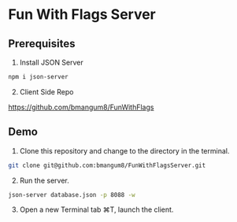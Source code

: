 # Fun With Flags Server

## Prerequisites
1. Install JSON Server

```sh
npm i json-server
```



2. Client Side Repo

https://github.com/bmangum8/FunWithFlags

## Demo
1. Clone this repository and change to the directory in the terminal.

```sh
git clone git@github.com:bmangum8/FunWithFlagsServer.git
```

2. Run the server.

```sh
json-server database.json -p 8088 -w
```

3. Open a new Terminal tab ⌘T, launch the client.
